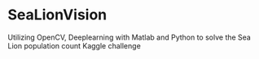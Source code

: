# SeaLionVision
Utilizing OpenCV, Deeplearning with Matlab and Python to solve the Sea Lion population count Kaggle challenge
